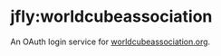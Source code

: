 # jfly:worldcubeassociation

An OAuth login service for [worldcubeassociation.org](https://www.worldcubeassociation.org).

